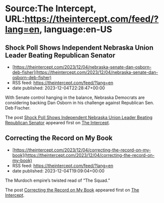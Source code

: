 # Source:The Intercept, URL:https://theintercept.com/feed/?lang=en, language:en-US

## Shock Poll Shows Independent Nebraska Union Leader Beating Republican Senator
 - [https://theintercept.com/2023/12/04/nebraska-senate-dan-osborn-deb-fisher](https://theintercept.com/2023/12/04/nebraska-senate-dan-osborn-deb-fisher)
 - RSS feed: https://theintercept.com/feed/?lang=en
 - date published: 2023-12-04T22:28:47+00:00

<p>With Senate control hanging in the balance, Nebraska Democrats are considering backing Dan Osborn in his challenge against Republican Sen. Deb Fischer.</p>
<p>The post <a href="https://theintercept.com/2023/12/04/nebraska-senate-dan-osborn-deb-fisher/" rel="nofollow">Shock Poll Shows Independent Nebraska Union Leader Beating Republican Senator</a> appeared first on <a href="https://theintercept.com" rel="nofollow">The Intercept</a>.</p>

## Correcting the Record on My Book
 - [https://theintercept.com/2023/12/04/correcting-the-record-on-my-book](https://theintercept.com/2023/12/04/correcting-the-record-on-my-book)
 - RSS feed: https://theintercept.com/feed/?lang=en
 - date published: 2023-12-04T19:09:04+00:00

<p>The Murdoch empire’s twisted read of “The Squad.”</p>
<p>The post <a href="https://theintercept.com/2023/12/04/correcting-the-record-on-my-book/" rel="nofollow">Correcting the Record on My Book</a> appeared first on <a href="https://theintercept.com" rel="nofollow">The Intercept</a>.</p>

